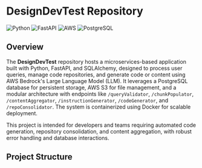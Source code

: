 # DesignDevTest Repository

![Python](https://img.shields.io/badge/Python-3.12-blue.svg) ![FastAPI](https://img.shields.io/badge/FastAPI-0.115.7-green.svg) ![AWS](https://img.shields.io/badge/AWS-Bedrock%20%7C%20S3-orange.svg) ![PostgreSQL](https://img.shields.io/badge/PostgreSQL-SQLAlchemy-blue.svg)

## Overview

The **DesignDevTest** repository hosts a microservices-based application built with Python, FastAPI, and SQLAlchemy, designed to process user queries, manage code repositories, and generate code or content using AWS Bedrock's Large Language Model (LLM). It leverages a PostgreSQL database for persistent storage, AWS S3 for file management, and a modular architecture with endpoints like `/queryValidator`, `/chunkPopulator`, `/contentAggregator`, `/instructionGenerator`, `/codeGenerator`, and `/repoConsolidator`. The system is containerized using Docker for scalable deployment.

This project is intended for developers and teams requiring automated code generation, repository consolidation, and content aggregation, with robust error handling and database interactions.

## Project Structure
